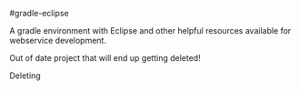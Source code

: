 #gradle-eclipse

A gradle environment with Eclipse and other helpful resources available for webservice development.


Out of date project that will end up getting deleted!  

Deleting
